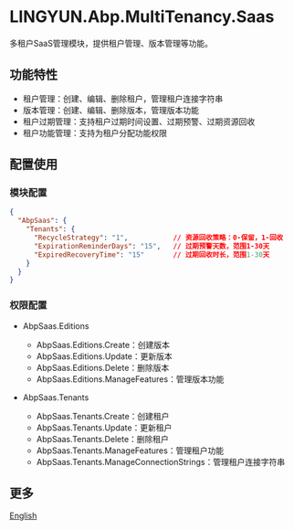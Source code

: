 # LINGYUN.Abp.MultiTenancy.Saas

多租户SaaS管理模块，提供租户管理、版本管理等功能。

## 功能特性

* 租户管理：创建、编辑、删除租户，管理租户连接字符串
* 版本管理：创建、编辑、删除版本，管理版本功能
* 租户过期管理：支持租户过期时间设置、过期预警、过期资源回收
* 租户功能管理：支持为租户分配功能权限

## 配置使用

### 模块配置

```json
{
  "AbpSaas": {
    "Tenants": {
      "RecycleStrategy": "1",           // 资源回收策略：0-保留，1-回收
      "ExpirationReminderDays": "15",   // 过期预警天数，范围1-30天
      "ExpiredRecoveryTime": "15"       // 过期回收时长，范围1-30天
    }
  }
}
```

### 权限配置

* AbpSaas.Editions
  * AbpSaas.Editions.Create：创建版本
  * AbpSaas.Editions.Update：更新版本
  * AbpSaas.Editions.Delete：删除版本
  * AbpSaas.Editions.ManageFeatures：管理版本功能

* AbpSaas.Tenants
  * AbpSaas.Tenants.Create：创建租户
  * AbpSaas.Tenants.Update：更新租户
  * AbpSaas.Tenants.Delete：删除租户
  * AbpSaas.Tenants.ManageFeatures：管理租户功能
  * AbpSaas.Tenants.ManageConnectionStrings：管理租户连接字符串

## 更多

[English](README.EN.md)

